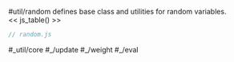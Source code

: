#util/random defines base class and utilities for random variables.  
<< js_table() >>

```js_removed:random.js
// random.js
```

<p> #_util/core #_/update #_/weight #_/eval